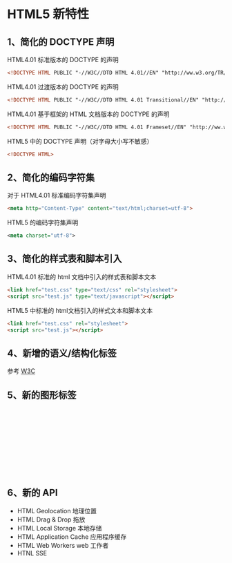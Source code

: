 # HTML5 新特性


## 1、简化的 DOCTYPE 声明
HTML4.01 标准版本的 DOCTYPE 的声明
```xml
<!DOCTYPE HTML PUBLIC "-//W3C//DTD HTML 4.01//EN" "http://ww.w3.org/TR/html4/strict.dtd"> 
```
HTML4.01 过渡版本的 DOCTYPE 的声明
```xml
<!DOCTYPE HTML PUBLIC "-//W3C//DTD HTML 4.01 Transitional//EN" "http://ww.w3.org/TR/html4/loose.dtd"> 
```
HTML4.01 基于框架的 HTML 文档版本的 DOCTYPE 的声明
```xml
<!DOCTYPE HTML PUBLIC "-//W3C//DTD HTML 4.01 Frameset//EN" "http://ww.w3.org/TR/html4/frameset.dtd"> 
```
HTML5 中的 DOCTYPE 声明（对字母大小写不敏感）
```xml
<!DOCTYPE HTML>
```

## 2、简化的编码字符集
对于 HTML4.01 标准编码字符集声明
```html
<meta http="Content-Type" content="text/html;charset=utf-8">
```
HTML5 的编码字符集声明
```xml
<meta charset="utf-8">
```

## 3、简化的样式表和脚本引入
HTML4.01 标准的 html 文档中引入的样式表和脚本文本
```html
<link href="test.css" type="text/css" rel="stylesheet"> 
<script src="test.js" type="text/javascript"></script>
```
HTML5 中标准的 html文档引入的样式文本和脚本文本
```html
<link href="test.css" rel="stylesheet">
<script src="test.js"></script>
```

## 4、新增的语义/结构化标签
参考 [W3C](http://www.w3school.com.cn/tags/index.asp)

## 5、新的图形标签
<svg> 与 <canvas>

## 6、新的 API
* HTML Geolocation 地理位置
* HTML Drag & Drop 拖放
* HTML Local Storage 本地存储
* HTML Application Cache 应用程序缓存
* HTML Web Workers web 工作者
* HTNL SSE
